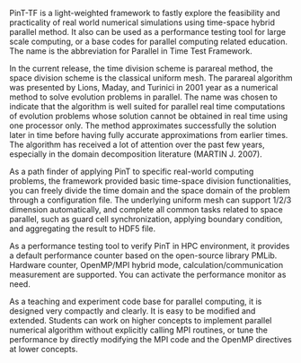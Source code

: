 PinT-TF is a light-weighted framework to fastly explore the feasibility and practicality of real world numerical simulations using time-space hybrid parallel method. It also can be used as a performance testing tool for large scale computing, or a base codes for parallel computing related education. The name is the abbreviation for Parallel in Time Test Framework.     

In the current release, the time division scheme is parareal method, the space division scheme is the classical uniform mesh. The parareal algorithm was presented by Lions, Maday, and Turinici in 2001 year as a numerical method to solve evolution problems in parallel. The name was chosen to indicate that the algorithm is well suited for parallel real time computations of evolution problems whose solution cannot be obtained in real time using one processor only. The method approximates successfully the solution later in time before having fully accurate approximations from earlier times. The algorithm has received a lot of attention over the past few years, especially in the domain decomposition literature (MARTIN J. 2007).

As a path finder of applying PinT to specific real-world computing problems, the framework provided basic time-space division functionalities, you can freely divide the time domain and the space domain of the problem through a configuration file. The underlying uniform mesh can support 1/2/3 dimension automatically, and complete all common tasks related to space parallel, such as guard cell synchronization, applying boundary condition, and aggregating the result to HDF5 file.              

As a performance testing tool to verify PinT in HPC environment, it provides a default performance counter based on the open-source library PMLib. Hardware counter, OpenMP/MPI hybrid mode, calculation/communication measurement are supported. You can activate the performance monitor as need.    

As a teaching and experiment code base for parallel computing, it is designed very compactly and clearly. It is easy to be modified and extended. Students can work on higher concepts to implement parallel numerical algorithm without explicitly calling MPI routines, or tune the performance by directly modifying the MPI code and the OpenMP directives at lower concepts. 

